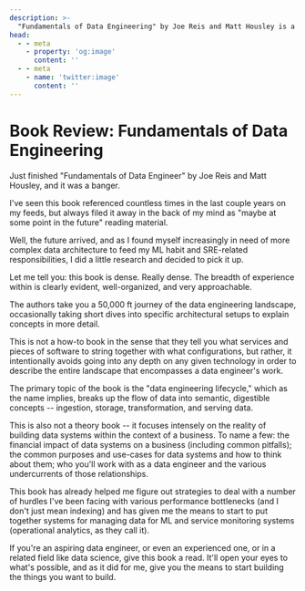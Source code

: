 ```yaml
---
description: >-
  "Fundamentals of Data Engineering" by Joe Reis and Matt Housley is a comprehensive guide that delves into the intricacies of the data engineering landscape. The book covers the entire data engineering lifecycle, breaking down the flow of data into understandable concepts such as ingestion, storage, transformation, and serving. It emphasizes the practical realities of building data systems in a business context, including financial impacts, common use cases, and relationship dynamics within teams. Whether you're an aspiring data engineer or an experienced professional, this book offers valuable insights and strategies for tackling complex data architecture challenges.
head:
  - - meta
    - property: 'og:image'
      content: ''
  - - meta
    - name: 'twitter:image'
      content: ''
---
```


# Book Review: Fundamentals of Data Engineering

Just finished "Fundamentals of Data Engineer" by Joe Reis and Matt Housley, and it was a banger.

I've seen this book referenced countless times in the last couple years on my feeds, but always filed it away in the back of my mind as "maybe at some point in the future" reading material.

Well, the future arrived, and as I found myself increasingly in need of more complex data architecture to feed my ML habit and SRE-related responsibilities, I did a little research and decided to pick it up.

Let me tell you: this book is dense. Really dense. The breadth of experience within is clearly evident, well-organized, and very approachable.

The authors take you a 50,000 ft journey of the data engineering landscape, occasionally taking short dives into specific architectural setups to explain concepts in more detail.

This is not a how-to book in the sense that they tell you what services and pieces of software to string together with what configurations, but rather, it intentionally avoids going into any depth on any given technology in order to describe the entire landscape that encompasses a data engineer's work.

The primary topic of the book is the "data engineering lifecycle," which as the name implies, breaks up the flow of data into semantic, digestible concepts -- ingestion, storage, transformation, and serving data.

This is also not a theory book -- it focuses intensely on the reality of building data systems within the context of a business. To name a few: the financial impact of data systems on a business (including common pitfalls); the common purposes and use-cases for data systems and how to think about them; who you'll work with as a data engineer and the various undercurrents of those relationships.

This book has already helped me figure out strategies to deal with a number of hurdles I've been facing with various performance bottlenecks (and I don't just mean indexing) and has given me the means to start to put together systems for managing data for ML and service monitoring systems (operational analytics, as they call it).

If you're an aspiring data engineer, or even an experienced one, or in a related field like data science, give this book a read. It'll open your eyes to what's possible, and as it did for me, give you the means to start building the things you want to build.
